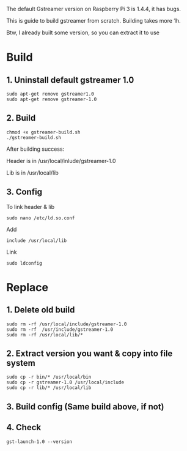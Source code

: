The default Gstreamer version on Raspberry Pi 3 is 1.4.4, it has bugs. 

This is guide to build gstreamer from scratch. Building takes more 1h.

Btw, I already built some version, so you can extract it to use

# Build

## 1. Uninstall default gstreamer 1.0

```Shell
sudo apt-get remove gstreamer1.0
sudo apt-get remove gstreamer-1.0
```

## 2. Build

```Shell
chmod +x gstreamer-build.sh
./gstreamer-build.sh
```
After building success:

Header is in /usr/local/inlude/gstreamer-1.0

Lib is in /usr/local/lib

## 3. Config

To link header & lib

```Shell
sudo nano /etc/ld.so.conf
```

Add

```Shell
include /usr/local/lib
```

Link 

```Shell
sudo ldconfig
```

# Replace 

## 1. Delete old build
	
```Shell
sudo rm -rf /usr/local/include/gstreamer-1.0
sudo rm -rf  /usr/include/gstreamer-1.0
sudo rm -rf /usr/local/lib/*
```

## 2. Extract version you want & copy into file system

```Shell	
sudo cp -r bin/* /usr/local/bin
sudo cp -r gstreamer-1.0 /usr/local/include
sudo cp -r lib/* /usr/local/lib
```

## 3. Build config (Same build above, if not)

## 4. Check
	
```Shell
gst-launch-1.0 --version
```

